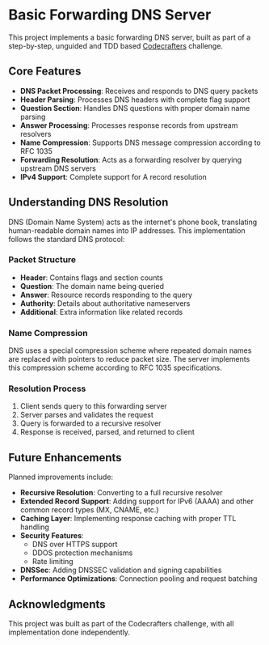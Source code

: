 # Basic Forwarding DNS Server
This project implements a basic forwarding DNS server, built as part of a step-by-step, unguided and TDD based [Codecrafters](https://app.codecrafters.io/catalog) challenge.

## Core Features
* **DNS Packet Processing**: Receives and responds to DNS query packets
* **Header Parsing**: Processes DNS headers with complete flag support
* **Question Section**: Handles DNS questions with proper domain name parsing
* **Answer Processing**: Processes response records from upstream resolvers
* **Name Compression**: Supports DNS message compression according to RFC 1035
* **Forwarding Resolution**: Acts as a forwarding resolver by querying upstream DNS servers
* **IPv4 Support**: Complete support for A record resolution

## Understanding DNS Resolution
DNS (Domain Name System) acts as the internet's phone book, translating human-readable domain names into IP addresses. This implementation follows the standard DNS protocol:

### Packet Structure
* **Header**: Contains flags and section counts
* **Question**: The domain name being queried
* **Answer**: Resource records responding to the query
* **Authority**: Details about authoritative nameservers
* **Additional**: Extra information like related records

### Name Compression
DNS uses a special compression scheme where repeated domain names are replaced with pointers to reduce packet size. The server implements this compression scheme according to RFC 1035 specifications.

### Resolution Process
1. Client sends query to this forwarding server
2. Server parses and validates the request
3. Query is forwarded to a recursive resolver
4. Response is received, parsed, and returned to client

## Future Enhancements
Planned improvements include:
* **Recursive Resolution**: Converting to a full recursive resolver
* **Extended Record Support**: Adding support for IPv6 (AAAA) and other common record types (MX, CNAME, etc.)
* **Caching Layer**: Implementing response caching with proper TTL handling
* **Security Features**:
   * DNS over HTTPS support
   * DDOS protection mechanisms
   * Rate limiting
* **DNSSec**: Adding DNSSEC validation and signing capabilities
* **Performance Optimizations**: Connection pooling and request batching

## Acknowledgments
This project was built as part of the Codecrafters challenge, with all implementation done independently.
